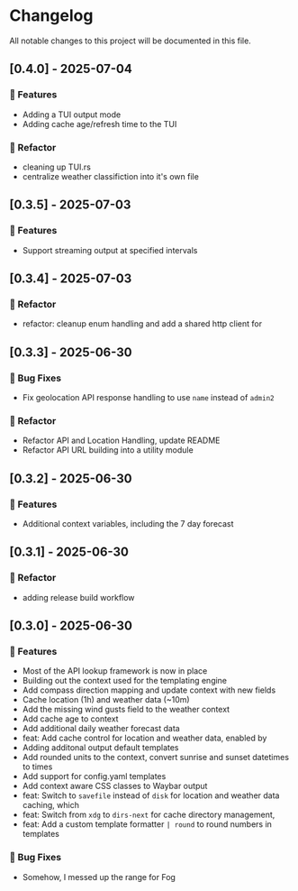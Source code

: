 # Changelog

All notable changes to this project will be documented in this file.

## [0.4.0] - 2025-07-04

### 🚀 Features

* Adding a TUI output mode
* Adding cache age/refresh time to the TUI
### 🚜 Refactor

* cleaning up TUI.rs
* centralize weather classifiction into it's own file
## [0.3.5] - 2025-07-03

### 🚀 Features

* Support streaming output at specified intervals
## [0.3.4] - 2025-07-03

### 🚜 Refactor

* refactor: cleanup enum handling and add a shared http client for
## [0.3.3] - 2025-06-30

### 🐛 Bug Fixes

* Fix geolocation API response handling to use `name` instead of `admin2`
### 🚜 Refactor

* Refactor API and Location Handling, update README
* Refactor API URL building into a utility module
## [0.3.2] - 2025-06-30

### 🚀 Features

* Additional context variables, including the 7 day forecast
## [0.3.1] - 2025-06-30

### 🚜 Refactor

* adding release build workflow
## [0.3.0] - 2025-06-30

### 🚀 Features

* Most of the API lookup framework is now in place
* Building out the context used for the templating engine
* Add compass direction mapping and update context with new fields
* Cache location (1h) and weather data (~10m)
* Add the missing wind gusts field to the weather context
* Add cache age to context
* Add additional daily weather forecast data
* feat: Add cache control for location and weather data, enabled by
* Adding additonal output default templates
* Add rounded units to the context, convert sunrise and sunset datetimes to times
* Add support for config.yaml templates
* Add context aware CSS classes to Waybar output
* feat: Switch to `savefile` instead of `disk` for location and weather data caching, which
* feat: Switch from `xdg` to `dirs-next` for cache directory management,
* feat: Add a custom template formatter `| round` to round numbers in templates
### 🐛 Bug Fixes

* Somehow, I messed up the range for Fog

